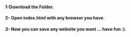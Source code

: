 #### 1-Download the Folder.
#### 2- Open index.html with any browser you have.
#### 3- Now you can save any website you want ... have fun :).
